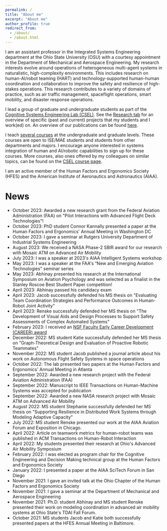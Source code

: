 ```yaml
---
permalink: /
title: "About me"
excerpt: "About me"
author_profile: true
redirect_from: 
  - /about/
  - /about.html
---
```


<!-- ---

**_&#9432;  Open undergraduate research positions:_**  ***I'm looking for two UG researchers to support our latest projects, for the remainder of SP24 semester (~10 hours/week) with an option to extend into SU24 (~20-30 hours/week). Full details on the position can be found [here](https://mijtsma.github.io/files/20240305_undergraduate_position_description.pdf).***

--- -->

I am an assistant professor in the Integrated Systems Engineering department at the Ohio State University (OSU) with a courtesy appointment in the Department of Mechanical and Aerospace Engineering. My research interests evolve around operations of heterogeneous multi-agent systems in naturalistic, high-complexity environments. This includes research on human-AI/robot teaming (HART) and technology-supported human-human coordination and collaboration to improve the safety and resilience of high-stakes operations. This research contributes to a variety of domains of practice, such as air traffic management, spaceflight operations, smart mobility, and disaster response operations. 

I lead a group of graduate and undergraduate students as part of the [Cognitive Systems Engineering Lab (CSEL)](https://csel.engineering.osu.edu). See the [Research tab](https://u.osu.edu/csel/research-projects/) for an overview of specific (past and current) projects that my students and I work(ed) on. An overview of our publications can be found [here](https://mijtsma.github.io/publications/).
<!--As an important enabler of effective teaming, my students and I work on supporting coordination between humans and (semi-)autonomous agents to improve joint performance during time-critical events.  -->

I teach [several courses](https://mijtsma.github.io/teaching/) at the undergraduate and graduate levels. These courses are open to ISE/MAE students and students from other departments and majors. I encourage anyone interested in systems integration of human and AI/robotic capabilities to sign up for these courses. More courses, also ones offered by my colleagues on similar topics, can be found on the [CSEL course page](https://u.osu.edu/csel/cognitive-systems-engineering-courses/).

I am an active member of the Human Factors and Ergonomics Society (HFES) and the American Institute of Aeronautics and Astronautics (AIAA).

News
======
* October 2023: Awarded a new research grant from the Federal Aviation Administration (FAA) on "Pilot Interactions with Advanced Flight Deck Technologies"!
* October 2023: PhD student Connor Kannally presented a paper at the Human Factors and Ergonomics' Annual Meeting in Washington DC
* October 2023: I gave a seminar at Rutgers University Department of Industrial Systems Engineering
* August 2023: We received a NASA Phase-2 SBIR award for our research with Mosaic ATM on Advanced Air Mobility
* July 2023: I was a speaker at 2023's AIAA Intelligent Systems workshop
* May 2023: I was a speaker at the FAA's “New and Emerging Aviation Technologies" seminar series
* May 2023: Abhinay presented his research at the International Symposium on Aviation Psychology and was selected as a finalist in the Stanley Roscoe Best Student Paper competition!
* April 2023: Abhinay passed his candidacy exam
* April 2023: Jacob successfully defended his MS thesis on "Evaluating Team Coordination Strategies and Performance Outcomes in Human-Robot Joint Activity"
* April 2023: Renske successfully defended her MS thesis on "The Development of Visual Aids and Design Processes to Support Safety Assessments of Complex Automated Systems"
* February 2023: I received an [NSF Faculty Early Career Development (CAREER) award](https://www.nsf.gov/awardsearch/showAward?AWD_ID=2238402&HistoricalAwards=false)
* December 2022: MS student Katie successfully defended her MS thesis on "Graph-Theoretical Design and Evaluation of Proactive Robotic Teammates"
* November 2022: MS student Jacob published a journal article about his work on Autonomous Flight Safety Systems in space operations
* October 2022: The lab presented two papers at the Human Factors and Ergonomics' Annual Meeting in Atlanta
* September 2022: Awarded a new research project with the Federal Aviation Administration (FAA)
* September 2022: Manuscript to IEEE Transactions on Human-Machine Systems was accepted for publication
* September 2022: Awarded a new NASA research project with Mosaic ATM on Advanced Air Mobility
* August 2022: MS student Stephanie successfully defended her MS thesis on "Supporting Resilience in Distributed Work Systems through Modeling Adaptive Capacity"
* July 2022: MS student Renske presented our work at the AIAA Aviation Forum and Exposition in Chicago. 
* April 2022: Article on teamwork metrics for human-robot teams was published in ACM Transactions on Human-Robot Interaction
* April 2022: My students presented their research at Ohio's Advanced Air Mobility Symposium
* February 2022: I was elected as program chair for the Cognitive Engineering and Decision Making technical group at the Human Factors and Ergonomics Society
* January 2022: I presented a paper at the AIAA SciTech Forum in San Diego
* November 2021: I gave an invited talk at the Ohio Chapter of the Human Factors and Ergonomics Society
* November 2021: I gave a seminar at the Department of Mechanical and Aerospace Engineering
* November 2021: Ph.D. student Abhinay and MS student Renske presented their work on modeling coordination in advanced air mobility systems at Ohio State's TDAI Fall Forum.
* October 2021: MS students Jacob and Katie both successfully presented papers at the HFES Annual Meeting in Baltimore.
